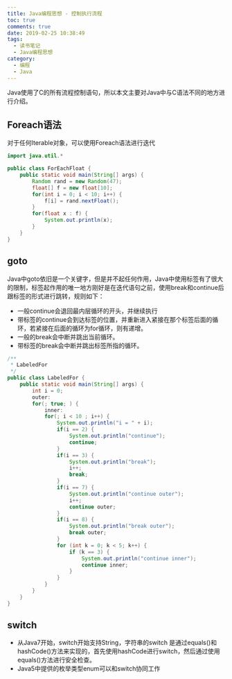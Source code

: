 ```yaml
---
title: Java编程思想 - 控制执行流程
toc: true
comments: true
date: 2019-02-25 10:38:49
tags:
  - 读书笔记
  - Java编程思想
category:
  - 编程
  - Java
---
```


Java使用了C的所有流程控制语句，所以本文主要对Java中与C语法不同的地方进行介绍。

<!-- more -->

## Foreach语法
对于任何Iterable对象，可以使用Foreach语法进行迭代
```java
import java.util.*

public class ForEachFloat {
    public static void main(String[] args) {
        Random rand = new Random(47);
        float[] f = new float[10];
        for(int i = 0; i < 10; i++) {
            f[i] = rand.nextFloat();
        }
        for(float x : f) {
            System.out.println(x);
        }
    }
}
```

## goto
Java中goto依旧是一个关键字，但是并不起任何作用，Java中使用标签有了很大的限制，标签起作用的唯一地方刚好是在迭代语句之前，使用break和continue后跟标签的形式进行跳转，规则如下：
* 一般continue会退回最内层循环的开头，并继续执行
* 带标签的continue会到达标签的位置，并重新进入紧接在那个标签后面的循环，若紧接在后面的循环为for循环，则有递增。
* 一般的break会中断并跳出当前循环。
* 带标签的break会中断并跳出标签所指的循环。

```java
/**
 * LabeledFor
 */
public class LabeledFor {
    public static void main(String[] args) {
        int i = 0;
        outer:
        for(; true; ) {
            inner:
            for(; i < 10 ; i++) {
                System.out.println("i = " + i);
                if(i == 2) {
                    System.out.println("continue"); 
                    continue;
                }
                if(i == 3) {
                    System.out.println("break"); 
                    i++;
                    break;
                }
                if(i == 7) {
                    System.out.println("continue outer");
                    i++;
                    continue outer;
                }
                if(i == 8) {
                    System.out.println("break outer"); 
                    break outer;
                }
                for (int k = 0; k < 5; k++) {
                    if (k == 3) {
                        System.out.println("continue inner");
                        continue inner; 
                    }
                }
            }
        }
    }
}
```

## switch
* 从Java7开始，switch开始支持String，字符串的switch 是通过equals()和hashCode()方法来实现的，首先使用hashCode进行switch，然后通过使用equals()方法进行安全检查。
* Java5中提供的枚举类型enum可以和switch协同工作